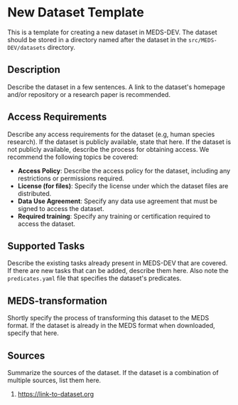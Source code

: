 # New Dataset Template
This is a template for creating a new dataset in MEDS-DEV. The dataset should be stored in a directory named after the dataset in the `src/MEDS-DEV/datasets` directory.

## Description
Describe the dataset in a few sentences. A link to the dataset's homepage and/or repository or a research paper is recommended.

## Access Requirements
Describe any access requirements for the dataset (e.g, human species research). If the dataset is publicly available, state that here. If the dataset is not publicly available, describe the process for obtaining access. We recommend the following topics be covered:
- **Access Policy**: Describe the access policy for the dataset, including any restrictions or permissions required.
- **License (for files)**: Specify the license under which the dataset files are distributed.
- **Data Use Agreement**: Specify any data use agreement that must be signed to access the dataset.
- **Required training**: Specify any training or certification required to access the dataset.

## Supported Tasks
Describe the existing tasks already present in MEDS-DEV that are covered. If there are new tasks that can be added, describe them here. Also note the `predicates.yaml` file that specifies the dataset's predicates.

## MEDS-transformation
Shortly specify the process of transforming this dataset to the MEDS format. If the dataset is already in the MEDS format when downloaded, specify that here.

## Sources

Summarize the sources of the dataset. If the dataset is a combination of multiple sources, list them here.
1. https://link-to-dataset.org
